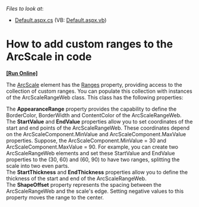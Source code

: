 <!-- default file list -->
*Files to look at*:

* [Default.aspx.cs](./CS/WebSite/Default.aspx.cs) (VB: [Default.aspx.vb](./VB/WebSite/Default.aspx.vb))
<!-- default file list end -->
# How to add custom ranges to the ArcScale in code
<!-- run online -->
**[[Run Online]](https://codecentral.devexpress.com/e1456/)**
<!-- run online end -->


<p>The <a href="http://documentation.devexpress.com/#WindowsForms/clsDevExpressXtraGaugesCoreModelArcScaletopic">ArcScale</a> element has the <a href="http://documentation.devexpress.com/#WindowsForms/DevExpressXtraGaugesCoreModelArcScale_Rangestopic">Ranges</a> property, providing access to the collection of custom ranges. You can populate this collection with instances of the ArcScaleRangeWeb class. This class has the following properties:</p><p>The <strong>AppearanceRange</strong> property provides the capability to define the BorderColor, BorderWidth and ContentColor of the ArcScaleRangeWeb.<br />
The <strong>StartValue</strong> and <strong>EndValue</strong> properties allow you to set coordinates of the start and end points of the ArcScaleRangeWeb. These coordinates depend on the ArcScaleComponent.MinValue and ArcScaleComponent.MaxValue properties. Suppose, the ArcScaleComponent.MinValue = 30 and ArcScaleComponent.MaxValue = 90. For example, you can create two ArcScaleRangeWeb elements and set these StartValue and EndValue properties to the (30, 60) and (60, 90) to have two ranges, splitting the scale into two even parts.<br />
The <strong>StartThickness</strong> and <strong>EndThickness</strong> properties allow you to define the thickness of the start and end of the ArcScaleRangeWeb.<br />
The <strong>ShapeOffset</strong> property represents the spacing between the ArcScaleRangeWeb and the scale's edge. Setting negative values to this property moves the range to the center.</p>

<br/>


